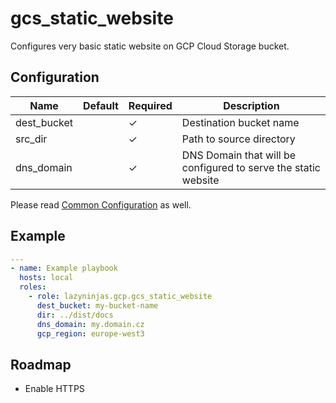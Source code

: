 # gcs_static_website

Configures very basic static website on GCP Cloud Storage bucket.

## Configuration

| Name        | Default | Required | Description              |
|-------------|---------|----------|--------------------------|
| dest_bucket |         | ✓        | Destination bucket name  |
| src_dir     |         | ✓        | Path to source directory |
| dns_domain  |         | ✓        | DNS Domain that will be configured to serve the static website |


Please read [Common Configuration](../../README.md#common-configuration) as well.

## Example

```YAML
---
- name: Example playbook
  hosts: local
  roles:
    - role: lazyninjas.gcp.gcs_static_website
      dest_bucket: my-bucket-name
      dir: ../dist/docs
      dns_domain: my.domain.cz
      gcp_region: europe-west3
```

## Roadmap

* Enable HTTPS
